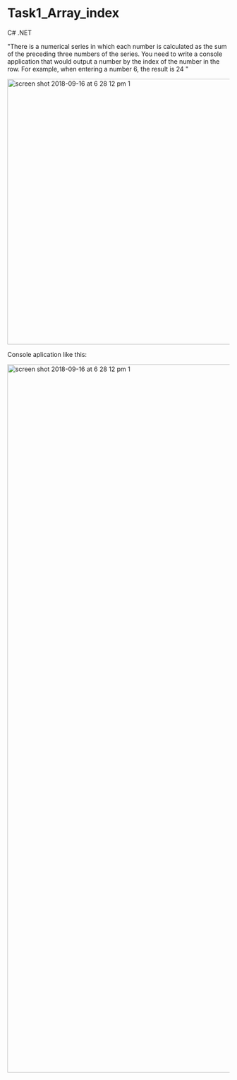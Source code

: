 # Task1_Array_index
C# .NET


"There is a numerical series in which each number is calculated as the sum of the preceding three numbers of the series.
You need to write a console application that would output a number by the index of the number in the row.
For example, when entering a number 6, the result is 24 "

<img width="600" alt="screen shot 2018-09-16 at 6 28 12 pm 1" src="https://user-images.githubusercontent.com/26527567/50044935-8995d000-0093-11e9-99b0-cc194d013d35.png">


Console aplication like this:

<img width="1600" alt="screen shot 2018-09-16 at 6 28 12 pm 1" src="https://user-images.githubusercontent.com/26527567/50045001-b1396800-0094-11e9-9ad5-d4cdfd7b130d.png">
